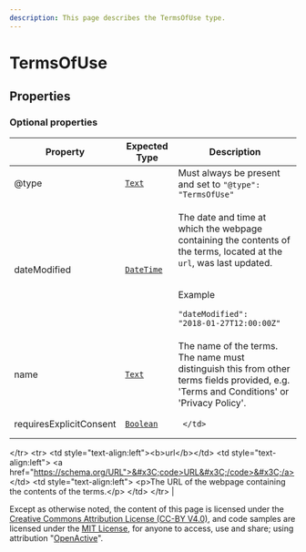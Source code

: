 ```yaml
---
description: This page describes the TermsOfUse type.
---
```


# TermsOfUse

## **Properties**

### **Optional properties**

| Property                | Expected Type                             | Description                                                                                                                                                                                                                                                                                                                                                                                               |
| ----------------------- | ----------------------------------------- | --------------------------------------------------------------------------------------------------------------------------------------------------------------------------------------------------------------------------------------------------------------------------------------------------------------------------------------------------------------------------------------------------------- |
| @type                   | [`Text`](https://schema.org/Text)         | Must always be present and set to `"@type": "TermsOfUse"`                                                                                                                                                                                                                                                                                                                                                 |
| dateModified            | [`DateTime`](https://schema.org/DateTime) | <p>The date and time at which the webpage containing the contents of the terms, located at the <code>url</code>, was last updated.</p><p><br>Example</p><p><code>"dateModified": "2018-01-27T12:00:00Z"</code></p>                                                                                                                                                                                        |
| name                    | [`Text`](https://schema.org/Text)         | The name of the terms. The name must distinguish this from other terms fields provided, e.g. 'Terms and Conditions' or 'Privacy Policy'.                                                                                                                                                                                                                                                                  |
| requiresExplicitConsent | [`Boolean`](https://schema.org/Boolean)   | <pre><code>  &#x3C;/td>
&#x3C;/tr>
&#x3C;tr>
  &#x3C;td style="text-align:left">&#x3C;b>url&#x3C;/b>&#x3C;/td>
  &#x3C;td style="text-align:left">
    &#x3C;a href="https://schema.org/URL">&#x3C;code>URL&#x3C;/code>&#x3C;/a>
  &#x3C;/td>
  &#x3C;td style="text-align:left">
    &#x3C;p>The URL of the webpage containing the contents of the terms.&#x3C;/p>
  &#x3C;/td>
&#x3C;/tr>
</code></pre> |

Except as otherwise noted, the content of this page is licensed under the [Creative Commons Attribution License (CC-BY V4.0)](https://creativecommons.org/licenses/by/4.0/), and code samples are licensed under the [MIT License](https://opensource.org/licenses/MIT), for anyone to access, use and share; using attribution "[OpenActive](https://www.openactive.io/)".
